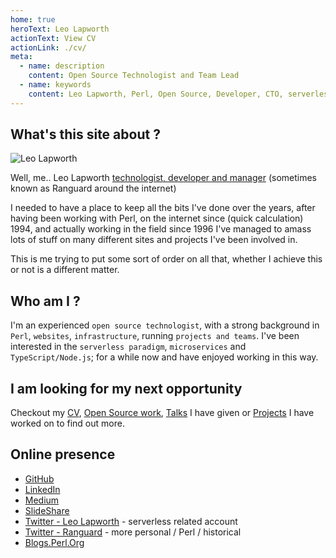 ```yaml
---
home: true
heroText: Leo Lapworth
actionText: View CV
actionLink: ./cv/
meta:
  - name: description
    content: Open Source Technologist and Team Lead
  - name: keywords
    content: Leo Lapworth, Perl, Open Source, Developer, CTO, serverless, aws
---
```


## What's this site about ?

![Leo Lapworth](/i/leo_400x400.jpg "Leo Lapworth")

Well, me.. Leo Lapworth <a href="/cv/">technologist, developer and manager</a> (sometimes known as Ranguard around the internet)
	
I needed to have a place to keep all the bits I've done over the years, after having been working with Perl, on the internet since (quick calculation) 1994, and actually working in the field since 1996 I've managed to amass lots of stuff on many different sites and projects I've been involved in.

This is me trying to put some sort of order on all that, whether I achieve this or not is a different matter.

## Who am I ?

I'm an experienced `open source technologist`, with a strong background in `Perl`, `websites`, `infrastructure`, running `projects and teams`. I've been interested in the `serverless paradigm`, `microservices` and `TypeScript/Node.js`; for a while now and have enjoyed working in this way.

## I am looking for my next opportunity

Checkout my [CV](/cv/), [Open Source work](/opensource/), [Talks](/talks/) I have given or [Projects](/projects/) I have worked on to find out more.

## Online presence

- <i class="fab fa-github-square"></i> [GitHub](https://github.com/ranguard)
- <i class="fab fa-linkedin"></i> [LinkedIn](https://www.linkedin.com/in/leolapworth/)
- <i class="fab fa-medium"></i> [Medium](https://medium.com/@leolapworth) <Badge text="new" type="tip"/>
- <i class="fab fa-slideshare"></i> [SlideShare](https://www.slideshare.net/ranguard)
- <i class="fab fa-twitter"></i> [Twitter - Leo Lapworth](https://twitter.com/LeoLapworth) <Badge text="new" type="tip"/> - serverless related account
- <i class="fab fa-twitter"></i> [Twitter - Ranguard](https://twitter.com/ranguard) - more personal / Perl / historical
- <i class="fas fa-blog"></i> [Blogs.Perl.Org](http://blogs.perl.org/users/leo_lapworth/)

<style  type="text/css">

/* Make circle */
.custom img {
  width: 250px;
  border-radius: 50%;
  float: right;
  padding-left: 7%;
}

@media screen and (max-width: 500px){
  .custom img {
    width: 150px;
    border-radius: 50%;
    padding-left: 0;
    margin-left: 5%;
    margin-bottom: 5%;
  }
}



</style>